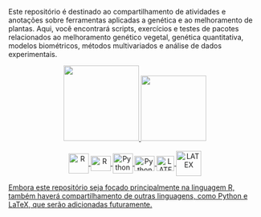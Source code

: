 Este repositório é destinado ao compartilhamento de atividades e anotações sobre ferramentas aplicadas a genética e ao melhoramento de plantas. Aqui, você encontrará scripts, exercícios e testes de pacotes relacionados ao melhoramento genético vegetal, genética quantitativa, modelos biométricos, métodos multivariados e análise de dados experimentais. 

<div align="center">
<a href="https://github.com/Amatiussi"> 
    <img height="150em" src="https://github-readme-stats.vercel.app/api?username=Amatiussi&count_private=true&include_all_commits=true&show_icons=true&theme=dracula&hide_border=false&show_owner=true"/>
    <img height="130em" src="https://github-readme-stats.vercel.app/api/top-langs/?username=Amatiussi&theme=dracula&hide_border=false&&layout=compact"/>
</div>

<div align="center" style="display: inline_block"><br>
  <img align="center" alt="R" height="40" width="40" src="https://cdn.jsdelivr.net/gh/devicons/devicon@latest/icons/r/r-original.svg"/>
  <img align="center" alt="R" height="30" width="40" src="https://cdn.jsdelivr.net/gh/devicons/devicon@latest/icons/rstudio/rstudio-original.svg"/>
  <img align="center" alt="Python" height="40" width="40" src="https://cdn.jsdelivr.net/gh/devicons/devicon@latest/icons/python/python-original.svg"/>
  <img align="center" alt="Python" height="30" width="40" src="https://cdn.jsdelivr.net/gh/devicons/devicon@latest/icons/spyder/spyder-original.svg"/>
    <img align="center" alt="LATEX" height="30" width="35" src="https://icongr.am/entypo/bar-graph.svg?size=128&color=ffffff"></img>
  <img align="center" alt="LATEX" height="50" width="50" src="https://devicon-website.vercel.app/api/latex/original.svg?color=%23FFFFFF"></img>
</div>

Embora este repositório seja focado principalmente na linguagem R, também haverá compartilhamento de outras linguagens, como Python e LaTeX, que serão adicionadas futuramente.
